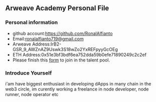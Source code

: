 ## Arweave Academy Personal File

### Personal information

- github account:https://github.com/RonalAlfianto
- Email:ronalalfianto719@gmail.com
- Arweave Address:IrB2-GSR_9_AWZnAZ9Uswk3S18wZo2YxREFpyyGcOEg
- ETH Address:0x51e3bf3bdf6ea752dda59b0efe71890249c2c2ef
- Please finish this [form](https://docs.google.com/forms/d/e/1FAIpQLSfWA5fIIcBgmRppm3jNz5vmf9Mai_QMVil-2pO4r7YKn_Zhtw/viewform?usp=sf_link) to join in the talent pool.

### Introduce Yourself
i'am have biggest enthusiast in developing dApps in many chain in the web3 circle, im curently working a freelance in node developer, node runner, node operator etc